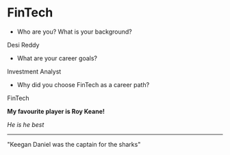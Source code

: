 # FinTech

* Who are you? What is your background?

Desi Reddy

* What are your career goals?

Investment Analyst

* Why did you choose FinTech as a career path?

FinTech


**My favourite player is Roy Keane!**

*He is he best*

--------------------------------------------------------------------

"Keegan Daniel was the captain for the sharks"



